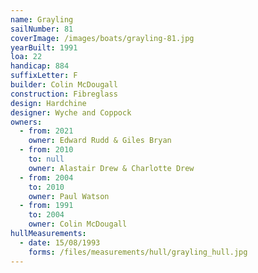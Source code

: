 ```yaml
---
name: Grayling
sailNumber: 81
coverImage: /images/boats/grayling-81.jpg
yearBuilt: 1991
loa: 22
handicap: 884
suffixLetter: F
builder: Colin McDougall
construction: Fibreglass
design: Hardchine
designer: Wyche and Coppock
owners:
  - from: 2021
    owner: Edward Rudd & Giles Bryan
  - from: 2010
    to: null
    owner: Alastair Drew & Charlotte Drew
  - from: 2004
    to: 2010
    owner: Paul Watson
  - from: 1991
    to: 2004
    owner: Colin McDougall
hullMeasurements:
  - date: 15/08/1993
    forms: /files/measurements/hull/grayling_hull.jpg
---
```

